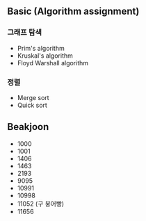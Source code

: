 ﻿## Basic (Algorithm assignment)
### 그래프 탐색
* Prim's algorithm
* Kruskal's algorithm
* Floyd Warshall algorithm

### 정렬
* Merge sort
* Quick sort

## Beakjoon
* 1000
* 1001
* 1406
* 1463
* 2193
* 9095
* 10991
* 10998
* 11052 (구 붕어빵)
* 11656
